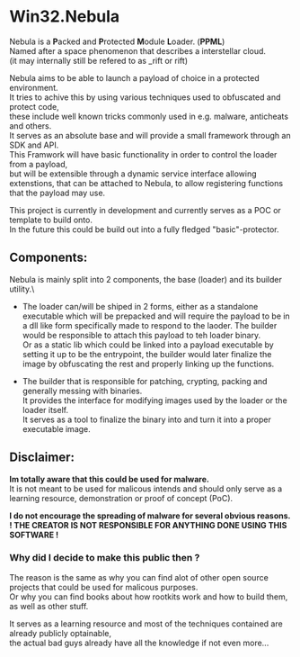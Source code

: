 # Win32.Nebula
Nebula is a **P**acked and **P**rotected **M**odule **L**oader. (**PPML**)\
Named after a space phenomenon that describes a interstellar cloud.\
(it may internally still be refered to as _rift or rift)

Nebula aims to be able to launch a payload of choice in a protected environment.\
It tries to achive this by using various techniques used to obfuscated and protect code,\
these include well known tricks commonly used in e.g. malware, anticheats and others.\
It serves as an absolute base and will provide a small framework through an SDK and API.\
This Framwork will have basic functionality in order to control the loader from a payload,\
but will be extensible through a dynamic service interface allowing extenstions,
that can be attached to Nebula, to allow registering functions that the payload may use.

This project is currently in development and currently serves as a POC or template to build onto.\
In the future this could be build out into a fully fledged "basic"-protector.

## Components:
Nebula is mainly split into 2 components, the base (loader) and its builder utility.\
- The loader can/will be shiped in 2 forms,
  either as a standalone executable which will be prepacked
  and will require the payload to be in a dll like form specifically made to respond to the laoder.
  The builder would be responsible to attach this payload to teh loader binary.\
  Or as a static lib which could be linked into a payload executable by setting it up to be the entrypoint,
  the builder would later finalize the image by obfuscating the rest and properly linking up the functions.

- The builder that is responsible for patching, crypting, packing and generally messing with binaries.\
  It provides the interface for modifying images used by the loader or the loader itself.\
  It serves as a tool to finalize the binary into and turn it into a proper executable image.

## Disclaimer:
**Im totally aware that this could be used for malware.**\
It is not meant to be used for malicous intends and should only serve as a learning resource,
demonstration or proof of concept (PoC).

**I do not encourage the spreading of malware for several obvious reasons.\
! THE CREATOR IS NOT RESPONSIBLE FOR ANYTHING DONE USING THIS SOFTWARE !**

### Why did I decide to make this public then ?
The reason is the same as why you can find alot of other open source projects that could be used for malicous purposes.\
Or why you can find books about how rootkits work and how to build them, as well as other stuff.

It serves as a learning resource and most of the techniques contained are already publicly optainable,\
the actual bad guys already have all the knowledge if not even more...
